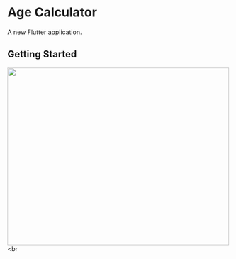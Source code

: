 # Age Calculator

A new Flutter application.

## Getting Started

  <img align="center" width="500" height="400" src="/Pictures/img.png"><br
